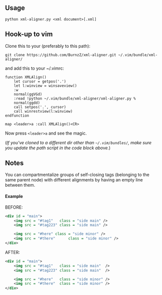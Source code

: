 ## Usage

`python xml-aligner.py <xml document>[.xml]`

## Hook-up to vim

Clone this to your (preferably to this path):

`git clone https://github.com/BurnzZ/xml-aligner.git ~/.vim/bundle/xml-aligner/`

and add this to your ~/.vimrc:

```vim
function XMLAlign()
    let cursor = getpos('.')
    let l:winview = winsaveview()
    :w
    normal(ggVGd)
    :read !python ~/.vim/bundle/xml-aligner/xml-aligner.py %
    normal(ggdd)
    call setpos('.', cursor)
    call winrestview(l:winview)
endfunction

map <leader>a :call XMLAlign()<CR>
```

Now press `<leader>a` and see the magic.

(*If you've cloned to a different dir other than `~/.vim/bundles/`, make sure you update the path script in the code block above.*)

## Notes

You can compartmentalize groups of self-closing tags (belonging to the same parent node) with different alignments by having an empty line between them.

#### Example

BEFORE:
``` xml
<div id = "main">
    <img src = "#tag1"   class = "side main" />
    <img src = "#tag223" class = "side main" />

    <img src = "#here" class = "side minor" />
    <img src = "#there"      class = "side minor" />
</div>
```

AFTER:
``` xml
<div id = "main">
    <img src = "#tag1"   class = "side main"  />
    <img src = "#tag223" class = "side main"  />

    <img src = "#here"   class = "side minor" />
    <img src = "#there"  class = "side minor" />
</div>
```
